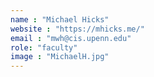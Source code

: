 ```yaml
---
name : "Michael Hicks"
website : "https://mhicks.me/"
email : "mwh@cis.upenn.edu"
role: "faculty"
image : "MichaelH.jpg"
---
```

